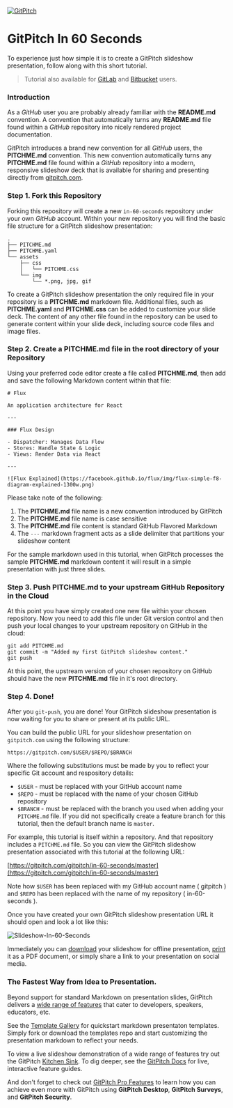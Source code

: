 [![GitPitch](https://gitpitch.com/assets/badge.svg)](https://gitpitch.com/gitpitch/in-60-seconds/master?grs=github)

# GitPitch In 60 Seconds

To experience just how simple it is to create a GitPitch slideshow
presentation, follow along with this short tutorial.

> Tutorial also available for [GitLab](https://gitlab.com/gitpitch/in-60-seconds) and [Bitbucket](https://bitbucket.org/gitpitch/in-60-seconds) users.

### Introduction

As a *GitHub* user you are probably already familiar with the **README.md** convention. A convention that automatically turns any **README.md** file found within a *GitHub* repository into nicely rendered project documentation.

GitPitch introduces a brand new convention for all *GitHub* users, the **PITCHME.md** convention. This new convention automatically turns any **PITCHME.md** file found within a *GitHub* repository into a modern, responsive slideshow deck that is available for sharing and presenting directly from [gitpitch.com](https://gitpitch.com).

### Step 1. Fork this Repository

Forking this repository will create a new `in-60-seconds` repository under your own *GitHub* account. Within your new repository you will find the basic file structure for a GitPitch slideshow presentation:

```
.
├── PITCHME.md
├── PITCHME.yaml
└── assets
    ├── css
    │   └── PITCHME.css
    └── img
        └── *.png, jpg, gif
```

To create a GitPitch slideshow presentation the only required file in your repository is a **PITCHME.md** markdown file. Additional files, such as **PITCHME.yaml** and **PITCHME.css** can be added to customize your slide deck. The content of any other file found in the repository can be used to generate content within your slide deck, including source code files and image files.


### Step 2. Create a **PITCHME.md** file in the root directory of your Repository

Using your preferred code editor create a file called **PITCHME.md**, then add 
and save the following Markdown content within that file:

```
# Flux 

An application architecture for React

---

### Flux Design

- Dispatcher: Manages Data Flow
- Stores: Handle State & Logic
- Views: Render Data via React

---

![Flux Explained](https://facebook.github.io/flux/img/flux-simple-f8-diagram-explained-1300w.png)
```

Please take note of the following:

1. The **PITCHME.md** file name is a new convention introduced by GitPitch
1. The **PITCHME.md** file name is case sensitive
1. The **PITCHME.md** file content is standard GitHub Flavored Markdown
1. The `---` markdown fragment acts as a slide delimiter that partitions your slideshow content

For the sample markdown used in this tutorial, when GitPitch processes the sample **PITCHME.md** markdown content it will result in a simple presentation with just three slides.


### Step 3. Push **PITCHME.md** to your upstream GitHub Repository in the Cloud

At this point you have simply created one new file within your chosen repository. Now you need to add this file under Git version control and then push your local changes to your upstream repository on GitHub in the cloud:

```
git add PITCHME.md
git commit -m "Added my first GitPitch slideshow content."
git push
```

At this point, the upstream version of your chosen repository on GitHub should have the new **PITCHME.md** file in it's root directory.


### Step 4. Done!

After you `git-push`, you are done! Your GitPitch slideshow presentation is now waiting for you to share or present at its public URL.

You can build the public URL for your slideshow presentation on `gitpitch.com` using the following structure:

```
https://gitpitch.com/$USER/$REPO/$BRANCH
```

Where the following substitutions must be made by you to reflect your specific Git account and respository details:

- `$USER` - must be replaced with your GitHub account name
- `$REPO` - must be replaced with the name of your chosen GitHub repository
- `$BRANCH` - must be replaced with the branch you used when adding your `PITCHME.md` file. If you did not specifically create a feature branch for this tutorial, then the default branch name is `master`.

For example, this tutorial is itself within a repository. And that repository includes a `PITCHME.md` file. So you can view the GitPitch slideshow presentation associated with this tutorial at the following URL:

[https://gitpitch.com/gitpitch/in-60-seconds/master](https://gitpitch.com/gitpitch/in-60-seconds/master)

Note how `$USER` has been replaced with my GitHub account name ( gitpitch ) and `$REPO` has been replaced with the name of my repository ( in-60-seconds ). 

Once you have created your own GitPitch slideshow presentation URL it should open and look a lot like this:

![Slideshow-In-60-Seconds](/images/in-60-seconds.jpg)

Immediately you can [download](https://gitpitch.com/docs/foundation-features/offline/) 
your slideshow for offline presentation, 
[print](https://gitpitch.com/docs/foundation-features/pdf/) it as a 
PDF document, or simply share a link to your presentation on social media.

### The Fastest Way from Idea to Presentation.

Beyond support for standard Markdown on presentation slides, GitPitch 
delivers a [wide range of features](https://gitpitch.com/features) that cater
to developers, speakers, educators, etc.

See the [Template Gallery](https://gitpitch.com/docs/the-template) for quickstart
markdown presentaton templates. Simply fork or download the templates
repo and start customizing the presentation markdown to reflect your needs.

To view a live slideshow demonstration of a wide range of features try
out the GitPitch [Kitchen Sink](https://gitpitch.com/gitpitch/kitchen-sink).
To dig deeper, see the [GitPitch Docs](https://gitpitch.com/docs) 
for live, interactive feature guides.

And don't forget to check out [GitPitch Pro Features](https://gitpitch.com/pro-features) to learn how you can achieve even more with GitPitch using **GitPitch Desktop**, **GitPitch Surveys**, and **GitPitch Security**.
